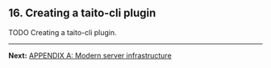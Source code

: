 ## 16. Creating a taito-cli plugin

TODO Creating a taito-cli plugin.

---

**Next:** [APPENDIX A: Modern server infrastructure](a-modern-server-infrastructure.md)
